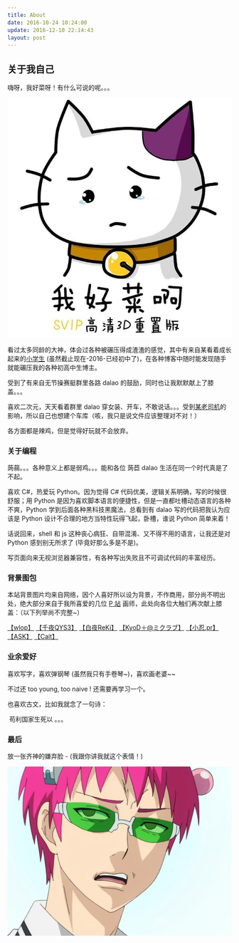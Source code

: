```yaml
---
title: About
date: 2016-10-24 10:24:00
update: 2016-12-10 22:14:43
layout: post
---
```




##  关于我自己

嗨呀，我好菜呀！有什么可说的呢。。。

![此处应该有我好菜啊.jpg](../images/我好菜啊.jpg)



看过太多同龄的大神，体会过各种被碾压得成渣渣的感觉，其中有来自某看着成长起来的[小学生](https://github.com/qiaozhanrong) (虽然截止现在-2016-已经初中了)，在各种博客中随时能发现随手就能碾压我的各种初高中生博主。

受到了有来自无节操赛艇群里各路 dalao 的鼓励，同时也让我默默献上了膝盖。。。

喜欢二次元，天天看着群里 dalao 穿女装、开车，不敢说话。。。受到[某老司机](http://www.saber.我爱你/tag/hentai)的影响，所以自己也想建个车库（咳，我只是说文件应该整理对不对！）

各方面都是辣鸡，但是觉得好玩就不会放弃。



###  关于编程

蒟蒻。。。各种意义上都是弱鸡。。。能和各位 蒟苣 dalao 生活在同一个时代真是了不起。

喜欢 C#，热爱玩 Python。因为觉得 C# 代码优美，逻辑关系明确，写的时候很舒服；用 Python 是因为喜欢脚本语言的便捷性，但是一直都吐槽动态语言的各种不爽，Python 学到后面各种黑科技黑魔法，总看到有 dalao 写的代码把我认为应该是 Python 设计不合理的地方当特性玩得飞起，卧槽，谁说 Python 简单来着！

话说回来，shell 和 js 这种丧心病狂、自带混淆、又不得不用的语言，让我还是对 Python 感到别无所求了 (毕竟好那么多是不是)。

写页面向来无视浏览器兼容性，有各种写出失败且不可调试代码的丰富经历。



### 背景图包

本站背景图片均来自网络，因个人喜好所以设为背景，不作商用，部分尚不明出处，绝大部分来自于我所喜爱的几位 [P 站](http://www.pixiv.net/) 画师，此处向各位大触们再次献上膝盖：（以下列举尚不完整~）

[【wlop】](http://www.pixiv.net/member.php?id=2188232)    [【千夜QYS3】](http://www.pixiv.net/member.php?id=7210261)  [【白夜ReKi】](http://www.pixiv.net/member.php?id=10606052)  [【KyoD＋@ミクラブ】](http://www.pixiv.net/member.php?id=7640889)  [【小忍.pr】](http://www.pixiv.net/member.php?id=12793879)  [【ASK】](http://www.pixiv.net/member.php?id=1980643)  [【Cait】](http://www.pixiv.net/member.php?id=573302) 



### 业余爱好

喜欢写字，喜欢弹钢琴 (虽然我只有手卷琴~)，喜欢画老婆~~

不过还 too young, too naive ! 还需要再学习一个。

也喜欢古文，比如我就念了一句诗：

​      苟利国家生死以 。。。



### 最后

放一张齐神的嫌弃脸 - (我跟你讲我就这个表情！) 



![此处是来自齐神的嫌弃](../images/来自齐神的嫌弃.png)
